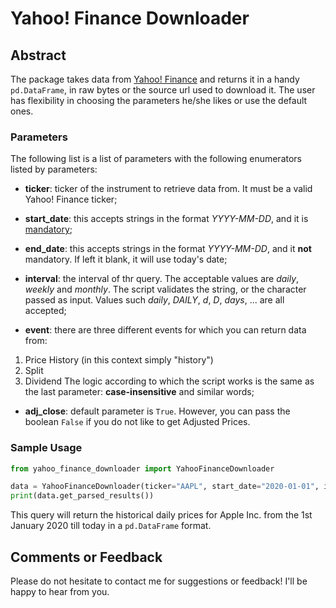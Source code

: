 # Yahoo! Finance Downloader

## Abstract

The package takes data from [Yahoo! Finance](https://finance.yahoo.com) and returns it in a handy `pd.DataFrame`, in raw
bytes or the source url used to download it.
The user has flexibility in choosing the parameters he/she likes or use the default ones.

### Parameters

The following list is a list of parameters with the following enumerators listed by parameters:

- **ticker**: ticker of the instrument to retrieve data from. It must be a valid Yahoo! Finance ticker;
- **start_date**: this accepts strings in the format _YYYY-MM-DD_, and it is <u>mandatory</u>;
- **end_date**: this accepts strings in  the format _YYYY-MM-DD_, and it **not** mandatory. If left it blank, it will
use today's date;
  
- **interval**: the interval of thr query. The acceptable values are _daily_, _weekly_ and _monthly_. The script
validates the string, or the character passed as input. Values such _daily_, _DAILY_, _d_, _D_, _days_, ... are all
  accepted;
  
- **event**: there are three different events for which you can return data from:
1. Price History (in this context simply "history")
2. Split
3. Dividend
The logic according to which the script works is the same as the last parameter: **case-insensitive** and similar words;
   
- **adj_close**: default parameter is `True`. However, you can pass the boolean `False` if you do not like to get
Adjusted Prices.
  
### Sample Usage

```python
from yahoo_finance_downloader import YahooFinanceDownloader

data = YahooFinanceDownloader(ticker="AAPL", start_date="2020-01-01", interval="DAYS", event="H")
print(data.get_parsed_results())
```

This query will return the historical daily prices for Apple Inc. from the 1st January 2020 till today in a 
`pd.DataFrame` format.

## Comments or Feedback

Please do not hesitate to contact me for suggestions or feedback! I'll be happy to hear from you.